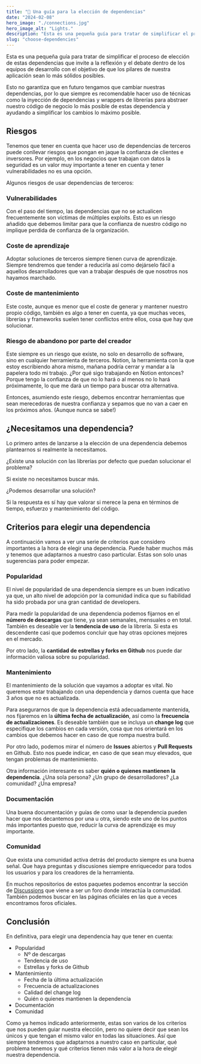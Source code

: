 ```yaml
---
title: "🌊 Una guía para la elección de dependencias"
date: "2024-02-08"
hero_image: "./connections.jpg"
hero_image_alt: "Lights."
description: "Esta es una pequeña guía para tratar de simplificar el proceso de elección de estas dependencias que invite a la reflexión y el debate dentro de los equipos de desarrollo con el objetivo de que los pilares de nuestra aplicación sean lo más sólidos posibles."
slug: "choose-dependencies"
---
```


Esta es una pequeña guía para tratar de simplificar el proceso de elección de estas dependencias que invite a la reflexión y el debate dentro de los equipos de desarrollo con el objetivo de que los pilares de nuestra aplicación sean lo más sólidos posibles.

Esto no garantiza que en futuro tengamos que cambiar nuestras dependencias, por lo que siempre es recomendable hacer uso de técnicas como la inyección de dependencias y wrappers de librerías para abstraer nuestro código de negocio lo más posible de estas dependencia y ayudando a simplificar los cambios lo máximo posible.

## Riesgos

Tenemos que tener en cuenta que hacer uso de dependencias de terceros puede conllevar riesgos que pongan en jaque la confianza de clientes e inversores. Por ejemplo, en los negocios que trabajan con datos la seguridad es un valor muy importante a tener en cuenta y tener vulnerabilidades no es una opción.

Algunos riesgos de usar dependencias de terceros:

### Vulnerabilidades

Con el paso del tiempo, las dependencias que no se actualicen frecuentemente son víctimas de múltiples exploits. Esto es un riesgo añadido que debemos limitar para que la confianza de nuestro código no implique perdida de confianza de la organización.

### Coste de aprendizaje

Adoptar soluciones de terceros siempre tienen curva de aprendizaje. Siempre tendremos que tender a reducirla así como dejárselo fácil a aquellos desarrolladores que van a trabajar después de que nosotros nos hayamos marchado.

### Coste de mantenimiento

Este coste, aunque es menor que el coste de generar y mantener nuestro propio código, también es algo a tener en cuenta, ya que muchas veces, librerías y frameworks suelen tener conflictos entre ellos, cosa que hay que solucionar.

### Riesgo de abandono por parte del creador

Este siempre es un riesgo que existe, no solo en desarrollo de software, sino en cualquier herramienta de terceros. Notion, la herramienta con la que estoy escribiendo ahora mismo, mañana podría cerrar y mandar a la papelera todo mi trabajo. ¿Por qué sigo trabajando en Notion entonces? Porque tengo la confianza de que no lo hará o al menos no lo hará próximamente, lo que me dará un tiempo para buscar otra alternativa.

Entonces, asumiendo este riesgo, debemos encontrar herramientas que sean merecedoras de nuestra confianza y sepamos que no van a caer en los próximos años. (Aunque nunca se sabe!)

## ¿Necesitamos una dependencia?

Lo primero antes de lanzarse a la elección de una dependencia debemos plantearnos si realmente la necesitamos.

¿Existe una solución con las librerías por defecto que puedan solucionar el problema?

Si existe no necesitamos buscar más.

¿Podemos desarrollar una solución?

Si la respuesta es sí hay que valorar si merece la pena en términos de tiempo, esfuerzo y mantenimiento del código.

## Criterios para elegir una dependencia

A continuación vamos a ver una serie de criterios que considero importantes a la hora de elegir una dependencia. Puede haber muchos más y tenemos que adaptarnos a nuestro caso particular. Estas son solo unas sugerencias para poder empezar.

### Popularidad

El nivel de popularidad de una dependencia siempre es un buen indicativo ya que, un alto nivel de adopción por la comunidad indica que su fiabilidad ha sido probada por una gran cantidad de developers.

Para medir la popularidad de una dependencia podemos fijarnos en el **número de descargas** que tiene, ya sean semanales, mensuales o en total. También es deseable ver la **tendencia de uso** de la librería. Si esta es descendente casi que podemos concluir que hay otras opciones mejores en el mercado.

Por otro lado, la **cantidad de estrellas y forks en Github** nos puede dar información valiosa sobre su popularidad.

### Mantenimiento

El mantenimiento de la solución que vayamos a adoptar es vital. No queremos estar trabajando con una dependencia y darnos cuenta que hace 3 años que no es actualizada.

Para asegurarnos de que la dependencia está adecuadamente mantenida, nos fijaremos en la **última fecha de actualización**, así como la **frecuencia de actualizaciones**. Es deseable también que se incluya un **change log** que especifique los cambios en cada versión, cosa que nos orientará en los cambios que debemos hacer en caso de que rompa nuestra build.

Por otro lado, podemos mirar el número de **Issues** abiertos y **Pull Requests** en Github. Esto nos puede indicar, en caso de que sean muy elevados, que tengan problemas de mantenimiento.

Otra información interesante es saber **quién o quienes mantienen la dependencia**. ¿Una sola persona? ¿Un grupo de desarrolladores? ¿La comunidad? ¿Una empresa?

### Documentación

Una buena documentación y guías de como usar la dependencia pueden hacer que nos decantemos por una u otra, siendo este uno de los puntos más importantes puesto que, reducir la curva de aprendizaje es muy importante.

### Comunidad

Que exista una comunidad activa detrás del producto siempre es una buena señal. Que haya preguntas y discusiones siempre enriquecedor para todos los usuarios y para los creadores de la herramienta.

En muchos repositorios de estos paquetes podemos encontrar la sección de [Discussions](https://github.com/chakra-ui/chakra-ui/discussions) que viene a ser un foro donde interactúa la comunidad. También podemos buscar en las páginas oficiales en las que a veces encontramos foros oficiales.

## Conclusión

En definitiva, para elegir una dependencia hay que tener en cuenta:

- Popularidad
  - Nº de descargas
  - Tendencia de uso
  - Estrellas y forks de Github
- Mantenimiento
  - Fecha de la última actualización
  - Frecuencia de actualizaciones
  - Calidad del change log
  - Quién o quienes mantienen la dependencia
- Documentación
- Comunidad

Como ya hemos indicado anteriormente, estas son varios de los criterios que nos pueden guiar nuestra elección, pero no quiere decir que sean los únicos y que tengan el mismo valor en todas las situaciones. Así que siempre tendremos que adaptarnos a nuestro caso en particular, qué problema tenemos y qué criterios tienen más valor a la hora de elegir nuestra dependencia.
